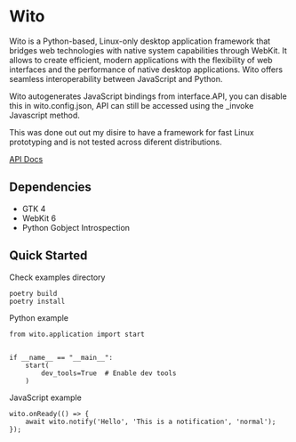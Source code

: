 # Wito

Wito is a Python-based, Linux-only desktop application framework that bridges web technologies with native system capabilities through WebKit. It allows to create efficient, modern applications with the flexibility of web interfaces and the performance of native desktop applications. Wito offers seamless interoperability between JavaScript and Python. 

Wito autogenerates JavaScript bindings from interface.API, you can disable this in wito.config.json, API can still be accessed using the _invoke Javascript method.

This was done out out my disire to have a framework for fast Linux prototyping and is not tested across diferent distributions.

[API Docs](https://codesardine.github.io/wito/)

## Dependencies
* GTK 4
* WebKit 6
* Python Gobject Introspection

## Quick Started
Check examples directory

```
poetry build
poetry install

```

Python example

```
from wito.application import start


if __name__ == "__main__":
    start(
        dev_tools=True  # Enable dev tools 
    )
```

JavaScript example

```
wito.onReady(() => {
    await wito.notify('Hello', 'This is a notification', 'normal');    
});
```